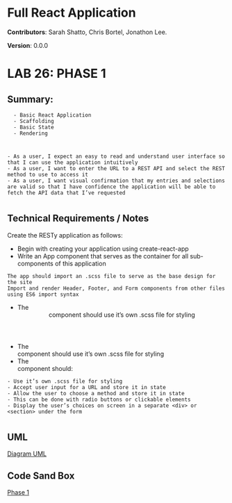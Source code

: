 
# Full React Application

**Contributors**: Sarah Shatto, Chris Bortel, Jonathon Lee.

**Version**: 0.0.0

 # LAB 26: PHASE 1 

## Summary: 
```
  - Basic React Application
  - Scaffolding
  - Basic State
  - Rendering
```
#

```
- As a user, I expect an easy to read and understand user interface so that I can use the application intuitively
- As a user, I want to enter the URL to a REST API and select the REST method to use to access it
- As a user, I want visual confirmation that my entries and selections are valid so that I have confidence the application will be able to fetch the API data that I’ve requested
```
#

## Technical Requirements / Notes
Create the RESTy application as follows:

- Begin with creating your application using create-react-app
- Write an App component that serves as the container for all sub-components of this application
```
The app should import an .scss file to serve as the base design for the site
Import and render Header, Footer, and Form components from other files using ES6 import syntax
```
- The <Header> component should use it’s own .scss file for styling
- The <Footer> component should use it’s own .scss file for styling
- The <Form> component should:
```
- Use it’s own .scss file for styling
- Accept user input for a URL and store it in state
- Allow the user to choose a method and store it in state
- This can be done with radio buttons or clickable elements
- Display the user’s choices on screen in a separate <div> or <section> under the form
```
#

## UML 
[Diagram UML](./assets/lab26uml.png)

## Code Sand Box
[Phase 1](https://codesandbox.io/s/boring-ride-v3cp9?file=/src/styles.scss)



